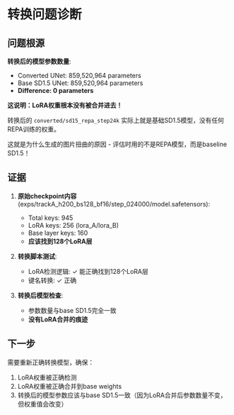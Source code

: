 # 转换问题诊断

## 问题根源

**转换后的模型参数数量**:
- Converted UNet: 859,520,964 parameters
- Base SD1.5 UNet: 859,520,964 parameters
- **Difference: 0 parameters**

**这说明：LoRA权重根本没有被合并进去！**

转换后的 `converted/sd15_repa_step24k` 实际上就是基础SD1.5模型，没有任何REPA训练的权重。

这就是为什么生成的图片扭曲的原因 - 评估时用的不是REPA模型，而是baseline SD1.5！

## 证据

1. **原始checkpoint内容** (exps/trackA_h200_bs128_bf16/step_024000/model.safetensors):
   - Total keys: 945
   - LoRA keys: 256 (lora_A/lora_B)
   - Base layer keys: 160
   - **应该找到128个LoRA层**

2. **转换脚本测试**:
   - LoRA检测逻辑: ✓ 能正确找到128个LoRA层
   - 键名转换: ✓ 正确

3. **转换后模型检查**:
   - 参数数量与base SD1.5完全一致
   - **没有LoRA合并的痕迹**

## 下一步

需要重新正确转换模型，确保：
1. LoRA权重被正确检测
2. LoRA权重被正确合并到base weights
3. 转换后的模型参数应该与base SD1.5一致（因为LoRA合并后参数数量不变，但权重值会改变）
